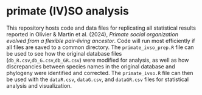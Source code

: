 # primate (IV)SO analysis
 
 This repository hosts code and data files for replicating all statistical results reported in Olivier & Martin et al. (2024), *Primate social organization evolved from a flexible pair-living ancestor*. Code will run most efficiently if all files are saved to a common directory. The `primate_ivso_prep.R` file can be used to see how the original database files (`db_R.csv`,`db_G.csv`,`db_GR.csv`) were modified for analysis, as well as how discrepancies between species names in the original database and phylogeny were identified and corrected. The `primate_ivso.R` file can then be used with the `dataR.csv`, `dataG.csv`, and `dataGR.csv` files for statistical analysis and visualization. 
